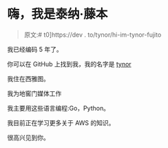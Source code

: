 # 嗨，我是泰纳·藤本

> 原文:# t0]https://dev . to/tynor/hi-im-tynor-fujito

我已经编码 5 年了。

你可以在 GitHub 上找到我，我的名字是 [tynor](https://github.com/tynor)

我住在西雅图。

我为地窖门媒体工作

我主要用这些语言编程:Go，Python。

我目前正在学习更多关于 AWS 的知识。

很高兴见到你。